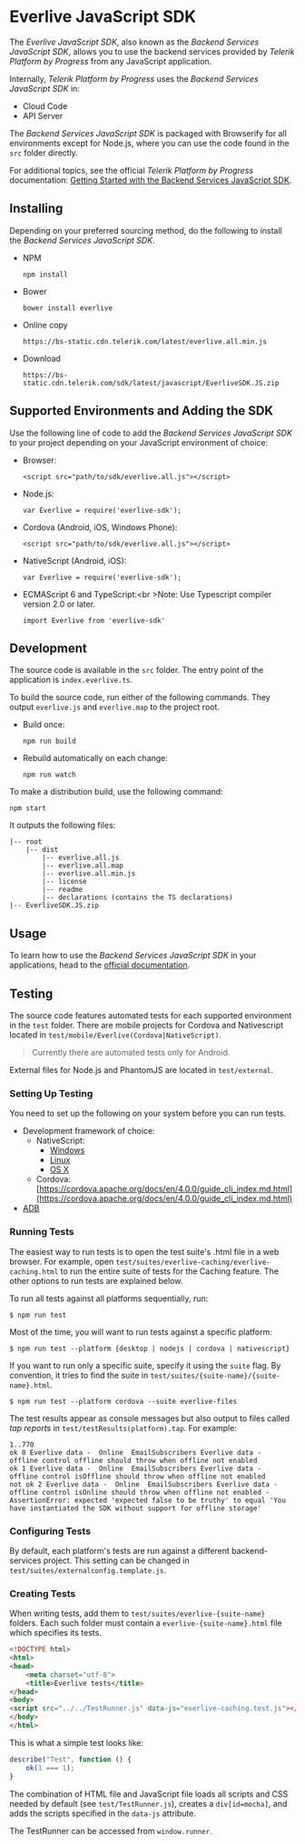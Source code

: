 # Everlive JavaScript SDK

The _Everlive JavaScript SDK_, also known as the _Backend Services JavaScript SDK_, allows you to use the backend services provided by _Telerik Platform by Progress_ from any JavaScript application.

Internally, _Telerik Platform by Progress_ uses the _Backend Services JavaScript SDK_ in:
* Cloud Code
* API Server

The _Backend Services JavaScript SDK_ is packaged with Browserify for all environments except for Node.js, where you can use the code found in the `src` folder directly.

For additional topics, see the official _Telerik Platform by Progress_ documentation: [Getting Started with the Backend Services JavaScript SDK](http://docs.telerik.com/platform/backend-services/javascript/getting-started-javascript-sdk).

## Installing

Depending on your preferred sourcing method, do the following to install the _Backend Services JavaScript SDK_.

* NPM

   ```
   npm install
   ```

* Bower

   ```
   bower install everlive
   ```

* Online copy

   ```
   https://bs-static.cdn.telerik.com/latest/everlive.all.min.js
   ```

*  Download

   ```
   https://bs-static.cdn.telerik.com/sdk/latest/javascript/EverliveSDK.JS.zip
   ```


## Supported Environments and Adding the SDK

Use the following line of code to add the _Backend Services JavaScript SDK_ to your project depending on your JavaScript environment of choice:

* Browser:

   ```
   <script src="path/to/sdk/everlive.all.js"></script>
   ```

* Node.js:

   ```
   var Everlive = require('everlive-sdk');
   ```

* Cordova (Android, iOS, Windows Phone):

   ```
   <script src="path/to/sdk/everlive.all.js"></script>
   ```

* NativeScript (Android, iOS):

   ```
   var Everlive = require('everlive-sdk');
   ```

* ECMAScript 6 and TypeScript:<br \>Note: Use Typescript compiler version 2.0 or later.

   ```
   import Everlive from 'everlive-sdk'
   ```


## Development

The source code is available in the `src` folder. The entry point of the application is `index.everlive.ts`.

To build the source code, run either of the following commands. They output `everlive.js` and `everlive.map` to the project root.

* Build once:

   ```
   npm run build
   ```

* Rebuild automatically on each change:

   ```
   npm run watch
   ```



To make a distribution build, use the following command:

```
npm start
```
It outputs the following files:

```
|-- root
    |-- dist
        |-- everlive.all.js
        |-- everlive.all.map
        |-- everlive.all.min.js
        |-- license
        |-- readme
        |-- declarations (contains the TS declarations)
|-- EverliveSDK.JS.zip
```

## Usage

To learn how to use the _Backend Services JavaScript SDK_ in your applications, head to the [official documentation](http://docs.telerik.com/platform/backend-services/javascript/).


## Testing

The source code features automated tests for each supported environment in the `test` folder. There are mobile projects for Cordova and Nativescript located in `test/mobile/Everlive(Cordova|NativeScript)`.

> Currently there are automated tests only for Android.

External files for Node.js and PhantomJS are located in `test/external`.

### Setting Up Testing

You need to set up the following on your system before you can run tests.

* Development framework of choice:
   * NativeScript:
       * [Windows](https://docs.nativescript.org/setup/ns-cli-setup/ns-setup-win.html)
       * [Linux](https://docs.nativescript.org/setup/ns-cli-setup/ns-setup-linux.html)
       * [OS X](https://docs.nativescript.org/setup/ns-cli-setup/ns-setup-os-x.html)
   * Cordova: [https://cordova.apache.org/docs/en/4.0.0/guide_cli_index.md.html](https://cordova.apache.org/docs/en/4.0.0/guide_cli_index.md.html)
* [ADB](http://developer.android.com/tools/help/adb.html)

### Running Tests

The easiest way to run tests is to open the test suite's .html file in a web browser. For example, open `test/suites/everlive-caching/everlive-caching.html` to run the entire suite of tests for the Caching feature. The other options to run tests are explained below.

To run all tests against all platforms sequentially, run:

```
$ npm run test
```

Most of the time, you will want to run tests against a specific platform:

```
$ npm run test --platform {desktop | nodejs | cordova | nativescript}
```

If you want to run only a specific suite, specify it using the `suite` flag. By convention, it tries to find the suite in `test/suites/{suite-name}/{suite-name}.html`.

```
$ npm run test --platform cordova --suite everlive-files
```

The test results appear as console messages but also output to files called *tap reports* in `test/testResults(platform).tap`. For example:

```
1..770
ok 0 Everlive data -  Online  EmailSubscribers Everlive data -  offline control offline should throw when offline not enabled
ok 1 Everlive data -  Online  EmailSubscribers Everlive data -  offline control isOffline should throw when offline not enabled
not ok 2 Everlive data -  Online  EmailSubscribers Everlive data -  offline control isOnline should throw when offline not enabled -   AssertionError: expected 'expected false to be truthy' to equal 'You have instantiated the SDK without support for offline storage'
```

### Configuring Tests

By default, each platform's tests are run against a different backend-services project. This setting can be changed in `test/suites/externalconfig.template.js`.

### Creating Tests

When writing tests, add them to `test/suites/everlive-{suite-name}` folders. Each such folder must contain a `everlive-{suite-name}.html` file which specifies its tests.

```HTML
<!DOCTYPE html>
<html>
<head>
    <meta charset="utf-8">
    <title>Everlive tests</title>
</head>
<body>
<script src="../../TestRunner.js" data-js="everlive-caching.test.js"></script>
</body>
</html>
```

This is what a simple test looks like:

```JavaScript
describe("Test", function () {
    ok(1 === 1);
}
```

The combination of HTML file and JavaScript file loads all scripts and CSS needed by default (see `test/TestRunner.js`), creates a `div[id=mocha]`, and adds the scripts specified in the `data-js` attribute.

The TestRunner can be accessed from `window.runner`.
